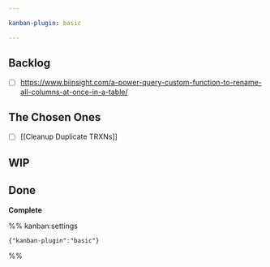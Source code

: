```yaml
---

kanban-plugin: basic

---
```


## Backlog

- [ ] https://www.biinsight.com/a-power-query-custom-function-to-rename-all-columns-at-once-in-a-table/


## The Chosen Ones

- [ ] [[Cleanup Duplicate TRXNs]]


## WIP



## Done

**Complete**




%% kanban:settings
```
{"kanban-plugin":"basic"}
```
%%